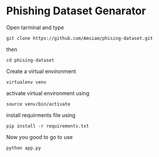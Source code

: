 # Phishing Dataset Genarator

Open tarminal and type 
```
git clone https://github.com/Amsiam/phising-dataset.git
```
then 
```
cd phising-dataset
```
Create a virtual environment
```
virtualenv venv
```
activate virtual environment using 
```
source venv/bin/activate
```
install requirments file using 
```
pip install -r requirements.txt
```

Now you good to go to use 
```
python app.py
```